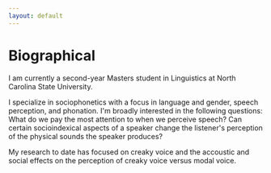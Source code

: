 ```yaml
---
layout: default
---
```


# Biographical

I am currently a second-year Masters student in Linguistics at North Carolina State University.

I specialize in sociophonetics with a focus in language and gender, speech perception, and phonation. I'm broadly interested in the following questions: What do we pay the most attention to when we perceive speech? Can certain socioindexical aspects of a speaker change the listener's perception of the physical sounds the speaker produces?

My research to date has focused on creaky voice and the accoustic and social effects on the perception of creaky voice versus modal voice.
